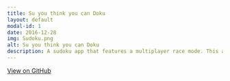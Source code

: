 ```yaml
---
title: Su you think you can Doku
layout: default
modal-id: 1
date: 2016-12-28
img: Sudoku.png
alt: Su you think you can Doku
description: A sudoku app that features a multiplayer race mode. This app is heavy on logic but also implements Google Play Games Services.
---
```

<div class="center-links">
    <a class="btn btn-outline github-project-link" href="https://github.com/ScottLindley/Su-you-think-you-can-Doku" target="_blank">
        <i class="fa fa-github:before"></i>
        <span class="small">View on GitHub</span>
    </a>
</div>
